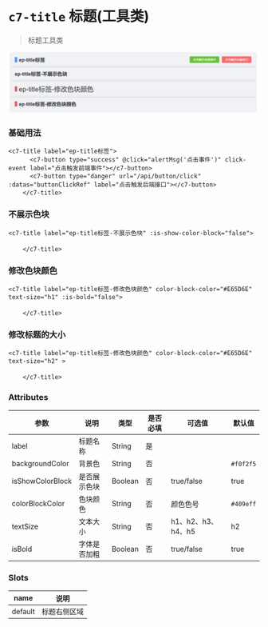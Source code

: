 # `c7-title` 标题(工具类)

> 标题工具类

![image.png](assets/image.png)



### 基础用法

```vue
<c7-title label="ep-title标签">
      <c7-button type="success" @click="alertMsg('点击事件')" click-event label="点击触发前端事件"></c7-button>
      <c7-button type="danger" url="/api/button/click" :datas="buttonClickRef" label="点击触发后端接口"></c7-button>
    </c7-title>
```

### 不展示色块

```vue
<c7-title label="ep-title标签-不展示色块" :is-show-color-block="false">

    </c7-title>
```

### 修改色块颜色

```vue
<c7-title label="ep-title标签-修改色块颜色" color-block-color="#E65D6E" text-size="h1" :is-bold="false">

    </c7-title>
```

### 修改标题的大小

```vue
<c7-title label="ep-title标签-修改色块颜色" color-block-color="#E65D6E" text-size="h2" >

    </c7-title>
```

### Attributes

| 参数 | 说明 | 类型 | 是否必填|  可选值 | 默认值
| --- | --- | --- | ---| --- |  --- |
|  label| 标题名称  |String |是 |    |
| backgroundColor | 背景色  | String  | 否 | | `#f0f2f5`
| isShowColorBlock | 是否展示色块 | Boolean | 否 | true/false | true
|colorBlockColor | 色块颜色| String| 否| 颜色色号| `#409eff`
| textSize | 文本大小 | String | 否| h1、h2、h3、h4、h5 | h2
| isBold |字体是否加粗 | Boolean | 否  | true/false | true

### Slots

| name | 说明
| --- | ---
| default | 标题右侧区域

